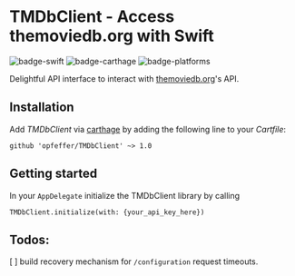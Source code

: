 # TMDbClient - Access themoviedb.org with Swift

![badge-swift] ![badge-carthage] ![badge-platforms]

Delightful API interface to interact with [themoviedb.org]'s API.

## Installation

Add _TMDbClient_ via [carthage] by adding the following line to your *Cartfile*:

```
github 'opfeffer/TMDbClient' ~> 1.0
```

## Getting started

In your `AppDelegate` initialize the TMDbClient library by calling

```
TMDbClient.initialize(with: {your_api_key_here})
```

[badge-swift]: https://img.shields.io/badge/swift%20version-3.1-green.svg
[badge-carthage]: https://img.shields.io/badge/compatible-carthage-brightgreen.svg
[badge-platforms]: https://img.shields.io/badge/platforms-iOS-lightgrey.svg
[themoviedb.org]: http://api.themoviedb.org
[carthage]: https://github.com/Carthage/Carthage


## Todos:
[ ] build recovery mechanism for `/configuration` request timeouts.
